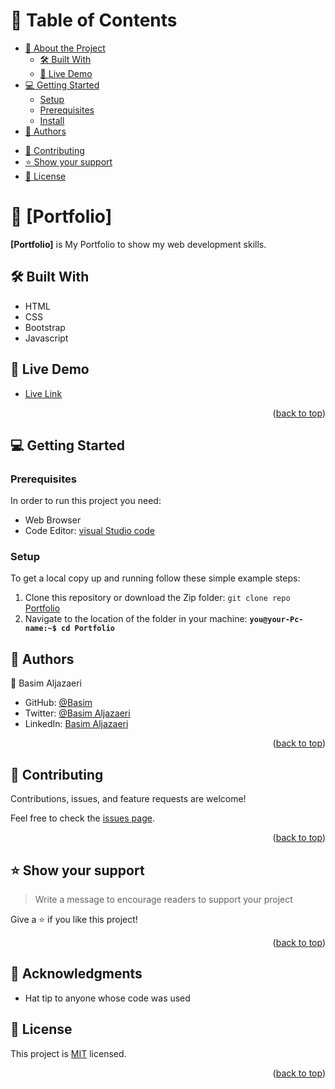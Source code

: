 <a name="readme-top"></a>

# 📗 Table of Contents

- [📖 About the Project](#about-project)
  - [🛠 Built With](#built-with)
    <!-- - [Tech Stack](#tech-stack) -->
    <!-- - [Key Features](#key-features) -->
  - [🚀 Live Demo](#live-demo)
- [💻 Getting Started](#getting-started)
  - [Setup](#setup)
  - [Prerequisites](#prerequisites)
  - [Install](#install)
    <!-- - [Usage](#usage) -->
    <!-- - [Run tests](#run-tests) -->
    <!-- - [Deployment](#triangular_flag_on_post-deployment) -->
- [👥 Authors](#authors)
<!-- - [🔭 Future Features](#future-features) -->
- [🤝 Contributing](#contributing)
- [⭐️ Show your support](#support)
  <!-- - [🙏 Acknowledgements](#acknowledgements) -->
  <!-- - [❓ FAQ](#faq) -->
- [📝 License](#license)

<!-- PROJECT DESCRIPTION -->

# 📖 [Portfolio] <a name="about-project"></a>

**[Portfolio]** is My Portfolio to show my web development skills.

## 🛠 Built With <a name="built-with"></a>

- HTML
- CSS
- Bootstrap
- Javascript

<!-- LIVE DEMO -->

## 🚀 Live Demo <a name="live-demo"></a>

- [Live Link](https://shiroyaksha90.github.io/)

<p align="right">(<a href="#readme-top">back to top</a>)</p>

<!-- GETTING STARTED -->

## 💻 Getting Started <a name="getting-started"></a>

### Prerequisites

In order to run this project you need:

- Web Browser
- Code Editor: [visual Studio code](https://code.visualstudio.com/)

### Setup

To get a local copy up and running follow these simple example steps:

1. Clone this repository or download the Zip folder:
   `git clone repo` [Portfolio](https://github.com/ShiroYaksha90/ShiroYaksha90.github.io)
1. Navigate to the location of the folder in your machine:
   **`you@your-Pc-name:~$ cd Portfolio`**

## 👥 Authors <a name="authors"></a>

👤 Basim Aljazaeri

- GitHub: [@Basim](https://github.com/ShiroYaksha90)
- Twitter: [@Basim Aljazaeri](https://twitter.com/Basim_AlJazaeri)
- LinkedIn: [Basim Aljazaeri](https://www.linkedin.com/in/basim-aljazaeri-603682201/)
<p align="right">(<a href="#readme-top">back to top</a>)</p>

## 🤝 Contributing <a name="contributing"></a>

Contributions, issues, and feature requests are welcome!

Feel free to check the [issues page](../../issues/).

<p align="right">(<a href="#readme-top">back to top</a>)</p>

## ⭐️ Show your support <a name="support"></a>

> Write a message to encourage readers to support your project

Give a ⭐️ if you like this project!

<p align="right">(<a href="#readme-top">back to top</a>)</p>

<!-- ACKNOWLEDGEMENTS -->

## 🙏 Acknowledgments <a name="acknowledgements"></a>

- Hat tip to anyone whose code was used

## 📝 License <a name="license"></a>

This project is [MIT](https://github.com/ShiroYaksha90/ShiroYaksha90.github.io/blob/development/LICENSE.md) licensed.

<p align="right">(<a href="#readme-top">back to top</a>)</p>
